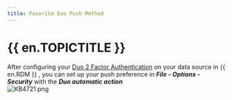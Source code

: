 ```yaml
---
title: Favorite Duo Push Method
---
```

# {{ en.TOPICTITLE }}
After configuring your [Duo 2 Factor Authentication](https://help.remotedesktopmanager.com/datasources_2factorauthenticationduo.html) on your data source in {{ en.RDM }} , you can set up your push preference in ***File - Options - Security*** with the ***Duo automatic action***  
![KB4721.png](/img/en/kb/KB4721.png)
